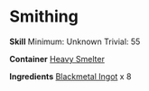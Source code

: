 <!-- TITLE: Flat Sheet Of Blackmetal -->
<!-- SUBTITLE:  -->
# Smithing
**Skill**
Minimum: Unknown
Trivial: 55

**Container**
[Heavy Smelter](heavy-smelter)

**Ingredients**
[Blackmetal Ingot](blackmetal-ingot) x 8
